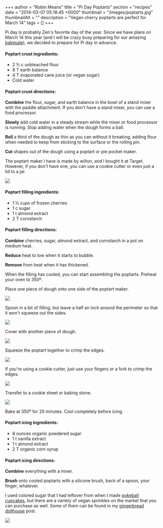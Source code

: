 +++
author = "Robin Means"
title = "Pi Day Poptarts"
section = "recipes"
date = "2014-03-07 05:18:45 +0000"
thumbnail = "/images/poptarts.jpg"
thumbnailAlt = ""
description = "Vegan cherry poptarts are perfect for March 14"
tags = []
+++

Pi day is probably Zen's favorite day of the year. Since we have plans on March 14 this year (and I will be crazy busy preparing for our amazing [bakesale](http://vegandollhouse.com/blog/vegan-bakesale)), we decided to prepare for Pi day in advance.

#### Poptart crust ingredients:

- 2 ½ c unbleached flour
- 8 T earth balance
- 4 T evaporated cane juice (or vegan sugar)
- Cold water

#### Poptart crust directions:

**Combine** the flour, sugar, and earth balance in the bowl of a stand mixer with the paddle attachment. If you don't have a stand mixer, you can use a food processor.

**Slowly** add cold water in a steady stream while the mixer or food processor is running. Stop adding water when the dough forms a ball.

**Roll** a third of the dough as thin as you can without it breaking, adding flour when needed to keep from sticking to the surface or the rolling pin.

**Cut** shapes out of the dough using a poptart or pie pocket maker.

The poptart maker I have is made by wilton, and I bought it at Target. However, if you don't have one, you can use a cookie cutter or even just a lid to a jar.

![](/images/poptarts7.jpg)

#### Poptart filling ingredients:

- 1 ½ cups of frozen cherries
- 1 c sugar
- 1 t almond extract
- 2 T cornstarch

#### Poptart filling directions:

**Combine** cherries, sugar, almond extract, and cornstarch in a pot on medium heat.

**Reduce** heat to low when it starts to bubble.

**Remove** from heat when it has thickened.

When the filling has cooled, you can start assembling the poptarts. Preheat your oven to 350º.

Place one piece of dough onto one side of the poptart maker.

![](/images/poptarts1.jpg)

Spoon in a bit of filling, but leave a half an inch around the perimeter so that it won't squeeze out the sides.

![](/images/poptarts2.jpg)

Cover with another piece of dough.

![](/images/poptarts3.jpg)

Squeeze the poptart together to crimp the edges.

![](/images/poptarts4.jpg)

If you're using a cookie cutter, just use your fingers or a fork to crimp the edges.

![](/images/poptarts5.jpg)

Transfer to a cookie sheet or baking stone.

![](/images/poptarts6.jpg)

Bake at 350º for 20 minutes. Cool completely before icing.

#### Poptart icing ingredients:

- 8 ounces organic powdered sugar
- 1 t vanilla extract
- 1 t almond extract
- 2 T organic corn syrup

#### Poptart icing directions:

**Combine** everything with a mixer.

**Brush** onto cooled poptarts with a silicone brush, back of a spoon, your finger, whatever.

I used colored sugar that I had leftover from when I made [pokeball cupcakes](http://vegandollhouse.com/blog/pokeparty), but there are a variety of vegan sprinkles on the market that you can purchase as well. Some of them can be found in my [gingerbread dollhouse](http://vegandollhouse.com/blog/gingerbread-dollhouses) post.

![](/images/poptarts.jpg)


